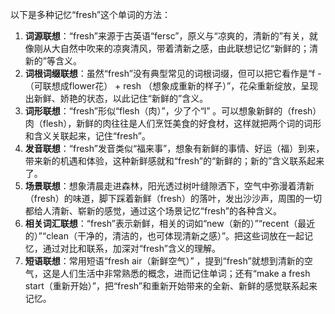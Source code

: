 以下是多种记忆“fresh”这个单词的方法：
1. **词源联想**：“fresh”来源于古英语“fersc”，原义与“凉爽的，清新的”有关，就像刚从大自然中吹来的凉爽清风，带着清新之感，由此联想记忆“新鲜的；清新的”等含义。
2. **词根词缀联想**：虽然“fresh”没有典型常见的词根词缀，但可以把它看作是“f - （可联想成flower花） + resh （想象成重新的样子）”，花朵重新绽放，呈现出新鲜、娇艳的状态，以此记住“新鲜的”含义。 
3. **词形联想**：“fresh”形似“flesh（肉）”，少了个“l” 。可以想象新鲜的（fresh）肉（flesh），新鲜的肉往往是人们烹饪美食的好食材，这样就把两个词的词形和含义关联起来，记住“fresh”。
4. **发音联想**：“fresh”发音类似“福来事”，想象有新鲜的事情、好运（福）到来，带来新的机遇和体验，这种新鲜感就和“fresh”的“新鲜的；新的”含义联系起来了。
5. **场景联想**：想象清晨走进森林，阳光透过树叶缝隙洒下，空气中弥漫着清新（fresh）的味道，脚下踩着新鲜（fresh）的落叶，发出沙沙声，周围的一切都给人清新、崭新的感觉，通过这个场景记忆“fresh”的各种含义。
6. **相关词汇联想**：“fresh”表示新鲜，相关的词如“new（新的）”“recent（最近的）”“clean（干净的，清洁的，也可体现清新之感）”。把这些词放在一起记忆，通过对比和联系，加深对“fresh”含义的理解。 
7. **短语联想**：常用短语“fresh air（新鲜空气）” ，提到“fresh”就想到清新的空气，这是人们生活中非常熟悉的概念，进而记住单词；还有“make a fresh start（重新开始）”，把“fresh”和重新开始带来的全新、新鲜的感觉联系起来记忆。 